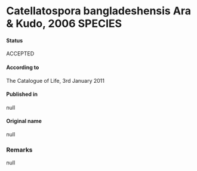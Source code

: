 # Catellatospora bangladeshensis Ara & Kudo, 2006 SPECIES

#### Status
ACCEPTED

#### According to
The Catalogue of Life, 3rd January 2011

#### Published in
null

#### Original name
null

### Remarks
null